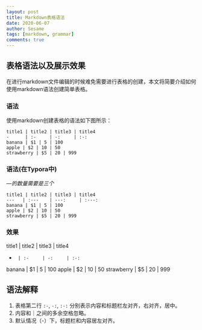 ```yaml
---
layout: post 
title: Markdown表格语法
date: 2020-06-07
author: Sesame
tags: [markdown, grammar]
comments: true 
---
```


## 表格语法以及展示效果

在进行markdown文件编辑的时候难免需要进行表格的创建，本文将简要介绍如何使用markdown语法创建简单表格。
<!-- more -->

### 语法
使用markdown创建表格的语法如下图所示：
```
title1 | title2 | title3 | title4 
-      | :-     | -:     | :-: 
banana | $1 | 5 | 100
apple | $2 | 10 | 50 
strawberry | $5 | 20 | 999
```
### 语法(在Typora中)
*—的数量需要是三个*
```
title1 | title2 | title3 | title4 
---   | :---    | ---:     | :---: 
banana | $1 | 5 | 100
apple | $2 | 10 | 50 
strawberry | $5 | 20 | 999
```
### 效果

title1 | title2 | title3 | title4 
-      | :-     | -:     | :-: 
banana | $1 | 5 | 100
apple | $2 | 10 | 50 
strawberry | $5 | 20 | 999

## 语法解释 
1. 表格第二行 `:-`, `-:`, `:-:` 分别表示内容和标题栏左对齐，右对齐，居中。
2. 内容和｜之间的多余空格忽略。
3. 默认情况（-）下，标题栏和内容居左对齐。
